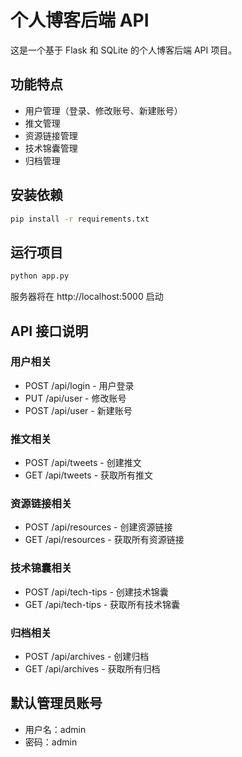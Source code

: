 # 个人博客后端 API

这是一个基于 Flask 和 SQLite 的个人博客后端 API 项目。

## 功能特点

- 用户管理（登录、修改账号、新建账号）
- 推文管理
- 资源链接管理
- 技术锦囊管理
- 归档管理

## 安装依赖

```bash
pip install -r requirements.txt
```

## 运行项目

```bash
python app.py
```

服务器将在 http://localhost:5000 启动

## API 接口说明

### 用户相关

- POST /api/login - 用户登录
- PUT /api/user - 修改账号
- POST /api/user - 新建账号

### 推文相关

- POST /api/tweets - 创建推文
- GET /api/tweets - 获取所有推文

### 资源链接相关

- POST /api/resources - 创建资源链接
- GET /api/resources - 获取所有资源链接

### 技术锦囊相关

- POST /api/tech-tips - 创建技术锦囊
- GET /api/tech-tips - 获取所有技术锦囊

### 归档相关

- POST /api/archives - 创建归档
- GET /api/archives - 获取所有归档

## 默认管理员账号

- 用户名：admin
- 密码：admin
